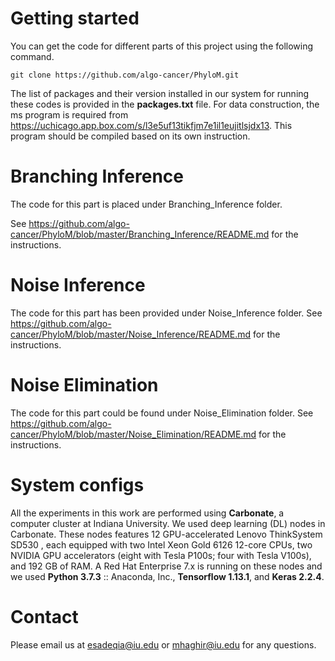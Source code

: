 
# Getting started

You can get the code for different parts of this project using the following command.

```console
git clone https://github.com/algo-cancer/PhyloM.git
```
The list of packages and their version installed in our system for running these codes is provided in the **packages.txt** file.
For data construction, the ms program is required from https://uchicago.app.box.com/s/l3e5uf13tikfjm7e1il1eujitlsjdx13. This program should be compiled based on its own instruction.

# Branching Inference
The code for this part is placed under Branching_Inference folder.

See https://github.com/algo-cancer/PhyloM/blob/master/Branching_Inference/README.md for the instructions.

# Noise Inference
The code for this part has been provided under Noise_Inference folder.
See https://github.com/algo-cancer/PhyloM/blob/master/Noise_Inference/README.md for the instructions.

# Noise Elimination
The code for this part could be found under Noise_Elimination folder.
See https://github.com/algo-cancer/PhyloM/blob/master/Noise_Elimination/README.md for the instructions.



# System configs
All the experiments in this work are performed using **Carbonate**, a computer cluster at Indiana University. We used deep learning (DL) nodes in Carbonate.
These nodes features 12 GPU-accelerated Lenovo ThinkSystem SD530 , each equipped with two Intel Xeon Gold 6126 12-core CPUs, two NVIDIA GPU accelerators (eight with Tesla P100s; four with Tesla V100s), and 192 GB of RAM. A Red Hat Enterprise 7.x is running on these nodes and we used **Python 3.7.3** :: Anaconda, Inc., **Tensorflow 1.13.1**, and **Keras 2.2.4**.

# Contact
Please email us at <esadeqia@iu.edu> or <mhaghir@iu.edu> for any questions.
